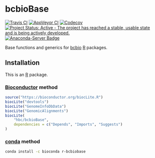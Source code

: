 # bcbioBase

[![Travis CI](https://travis-ci.org/hbc/bcbioBase.svg?branch=master)](https://travis-ci.org/hbc/bcbioBase)
[![AppVeyor CI](https://ci.appveyor.com/api/projects/status/j2o9aspoj8x4l9x7/branch/master?svg=true)](https://ci.appveyor.com/project/mjsteinbaugh/bcbiobase/branch/master)
[![Codecov](https://codecov.io/gh/hbc/bcbioBase/branch/master/graph/badge.svg)](https://codecov.io/gh/hbc/bcbioBase)
[![Project Status: Active - The project has reached a stable, usable state and is being actively developed.](http://www.repostatus.org/badges/latest/active.svg)](http://www.repostatus.org/#active)
[![Anaconda-Server Badge](https://anaconda.org/bioconda/r-bcbiobase/badges/version.svg)](https://anaconda.org/bioconda/r-bcbiobase)

Base functions and generics for [bcbio][] [R][] packages.


## Installation

This is an [R][] package.

### [Bioconductor][] method

```r
source("https://bioconductor.org/biocLite.R")
biocLite("devtools")
biocLite("GenomeInfoDbData")
biocLite("GenomicAlignments")
biocLite(
    "hbc/bcbioBase",
    dependencies = c("Depends", "Imports", "Suggests")
)
```

### [conda][] method

```bash
conda install -c bioconda r-bcbiobase
```


[bcbio]: https://bcbio-nextgen.readthedocs.io
[Bioconductor]: https://bioconductor.org
[conda]: https://conda.io
[R]: https://www.r-project.org
